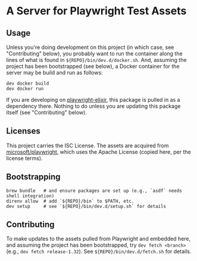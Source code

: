 # A Server for Playwright Test Assets

## Usage

Unless you're doing development on this project (in which case, see "Contributing" below), you probably want to run the container along the lines of what is found in `${REPO}/bin/dev.d/docker.sh`. And, assuming the project has been bootstrapped (see below), a Docker container for the server may be build and run as follows:

```shell
dev docker build
dev docker run
```

If you are developing on [playwright-elixir](https://github.com:geometerio/playwright-elixir), this package is pulled in as a dependency there. Nothing to do unless you are updating this package itself (see "Contributing" below).

## Licenses

This project carries the ISC License. The assets are acquired from [microsoft/playwright](https://github.com/microsoft/playwright), which uses the Apache License (copied here, per the license terms).

## Bootstrapping

```shell
brew bundle   # and ensure packages are set up (e.g., `asdf` needs shell integration)
direnv allow  # add `${REPO}/bin` to $PATH, etc.
dev setup     # see `${REPO}/bin/dev.d/setup.sh` for details
```

## Contributing

To make updates to the assets pulled from Playwright and embedded here, and assuming the project has been bootstrapped, try `dev fetch <branch>` (e.g., `dev fetch release-1.32`). See `${REPO}/bin/dev.d/fetch.sh` for details.
